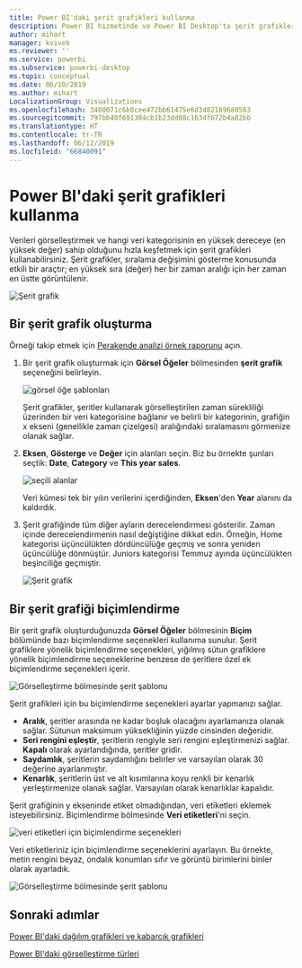 ```yaml
---
title: Power BI'daki şerit grafikleri kullanma
description: Power BI hizmetinde ve Power BI Desktop'ta şerit grafikler oluşturma ve bunları kullanma
author: mihart
manager: kvivek
ms.reviewer: ''
ms.service: powerbi
ms.subservice: powerbi-desktop
ms.topic: conceptual
ms.date: 06/10/2019
ms.author: mihart
LocalizationGroup: Visualizations
ms.openlocfilehash: 3400071c6b8cee472bb61475e6d3482189680563
ms.sourcegitcommit: 797bb40f691384cb1b23dd08c1634f672b4a82bb
ms.translationtype: HT
ms.contentlocale: tr-TR
ms.lasthandoff: 06/12/2019
ms.locfileid: "66840091"
---
```

# <a name="use-ribbon-charts-in-power-bi"></a>Power BI'daki şerit grafikleri kullanma
Verileri görselleştirmek ve hangi veri kategorisinin en yüksek dereceye (en yüksek değer) sahip olduğunu hızla keşfetmek için şerit grafikleri kullanabilirsiniz. Şerit grafikler, sıralama değişimini gösterme konusunda etkili bir araçtır; en yüksek sıra (değer) her bir zaman aralığı için her zaman en üstte görüntülenir. 

![Şerit grafik](media/desktop-ribbon-charts/ribbon-charts_01.png)

## <a name="create-a-ribbon-chart"></a>Bir şerit grafik oluşturma
Örneği takip etmek için [Perakende analizi örnek raporunu](../sample-retail-analysis.md) açın. 

1. Bir şerit grafik oluşturmak için **Görsel Öğeler** bölmesinden **şerit grafik** seçeneğini belirleyin.

    ![görsel öğe şablonları](media/desktop-ribbon-charts/power-bi-template.png)

    Şerit grafikler, şeritler kullanarak görselleştirilen zaman sürekliliği üzerinden bir veri kategorisine bağlanır ve belirli bir kategorinin, grafiğin x ekseni (genellikle zaman çizelgesi) aralığındaki sıralamasını görmenize olanak sağlar.

2. **Eksen**, **Gösterge** ve **Değer** için alanları seçin.  Biz bu örnekte şunları seçtik: **Date**, **Category** ve **This year sales**.  

    ![seçili alanlar](media/desktop-ribbon-charts/power-bi-ribbon-values.png)

    Veri kümesi tek bir yılın verilerini içerdiğinden, **Eksen**'den **Year** alanını da kaldırdık. 

3. Şerit grafiğinde tüm diğer ayların derecelendirmesi gösterilir. Zaman içinde derecelendirmenin nasıl değiştiğine dikkat edin.  Örneğin, Home kategorisi üçüncülükten dördüncülüğe geçmiş ve sonra yeniden üçüncülüğe dönmüştür. Juniors kategorisi Temmuz ayında üçüncülükten beşinciliğe geçmiştir. 

    ![Şerit grafik](media/desktop-ribbon-charts/power-bi-ribbon.png)

## <a name="format-a-ribbon-chart"></a>Bir şerit grafiği biçimlendirme
Bir şerit grafik oluşturduğunuzda **Görsel Öğeler** bölmesinin **Biçim** bölümünde bazı biçimlendirme seçenekleri kullanıma sunulur. Şerit grafiklere yönelik biçimlendirme seçenekleri, yığılmış sütun grafiklere yönelik biçimlendirme seçeneklerine benzese de şeritlere özel ek biçimlendirme seçenekleri içerir.

![Görselleştirme bölmesinde şerit şablonu](media/desktop-ribbon-charts/power-bi-format-ribbon.png)

Şerit grafikleri için bu biçimlendirme seçenekleri ayarlar yapmanızı sağlar.

* **Aralık**, şeritler arasında ne kadar boşluk olacağını ayarlamanıza olanak sağlar. Sütunun maksimum yüksekliğinin yüzde cinsinden değeridir.
* **Seri rengini eşleştir**, şeritlerin rengiyle seri rengini eşleştirmenizi sağlar. **Kapalı** olarak ayarlandığında, şeritler gridir.
* **Saydamlık**, şeritlerin saydamlığını belirler ve varsayılan olarak 30 değerine ayarlanmıştır.
* **Kenarlık**, şeritlerin üst ve alt kısımlarına koyu renkli bir kenarlık yerleştirmenize olanak sağlar. Varsayılan olarak kenarlıklar kapalıdır.

Şerit grafiğinin y ekseninde etiket olmadığından, veri etiketleri eklemek isteyebilirsiniz. Biçimlendirme bölmesinde **Veri etiketleri**'ni seçin. 

![veri etiketleri için biçimlendirme seçenekleri](media/desktop-ribbon-charts/power-bi-labels.png)

Veri etiketleriniz için biçimlendirme seçeneklerini ayarlayın.  Bu örnekte, metin rengini beyaz, ondalık konumları sıfır ve görüntü birimlerini binler olarak ayarladık. 

![Görselleştirme bölmesinde şerit şablonu](media/desktop-ribbon-charts/power-bi-data-labels.png)

## <a name="next-steps"></a>Sonraki adımlar

[Power BI'daki dağılım grafikleri ve kabarcık grafikleri](power-bi-visualization-scatter.md)

[Power BI'daki görselleştirme türleri](power-bi-visualization-types-for-reports-and-q-and-a.md)